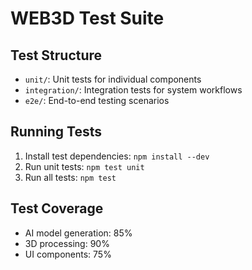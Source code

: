 # WEB3D Test Suite

## Test Structure
- `unit/`: Unit tests for individual components
- `integration/`: Integration tests for system workflows
- `e2e/`: End-to-end testing scenarios

## Running Tests
1. Install test dependencies: `npm install --dev`
2. Run unit tests: `npm test unit`
3. Run all tests: `npm test`

## Test Coverage
- AI model generation: 85%
- 3D processing: 90%
- UI components: 75%